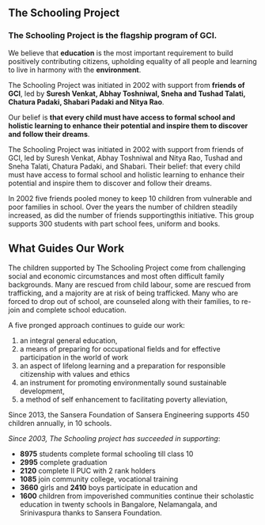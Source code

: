 <h2 class="in-page">The Schooling Project</h2>

### The Schooling Project is the flagship program of GCI.

We believe that **education** is the most important requirement to build positively contributing citizens, upholding equality of all people and learning to live in harmony with the **environment**. <!--TODO: grammar-->

The Schooling Project was initiated in 2002 with support from **friends of GCI**, led by **Suresh Venkat, Abhay Toshniwal, Sneha and Tushad Talati, Chatura Padaki, Shabari Padaki and Nitya Rao**.

Our belief is **that every child must have access to formal school and holistic learning to enhance their potential and inspire them to discover and follow their dreams**. <!--TODO: grammar-->

<!--more-->

The Schooling Project was initiated in 2002 with support from friends of GCI, led by Suresh Venkat, Abhay Toshniwal and Nitya Rao, Tushad and Sneha Talati, Chatura Padaki, and Shabari. Their belief: that every child must have access to formal school and holistic learning to enhance their potential and inspire them to discover and follow their dreams.

In 2002 five friends pooled money to keep 10 children from vulnerable and poor families in school. Over the years the number of children steadily increased, as did the number of friends supportingthis initiative. This group supports 300 students with part school fees, uniform and books.

</section><section>

## What Guides Our Work

The children supported by The Schooling Project come from challenging social and economic circumstances and most often difficult family backgrounds. Many are rescued from child labour, some are rescued from trafficking, and a majority are at risk of being trafficked. Many who are forced to drop out of school, are counseled along with their families, to re-join and complete school education.

A five pronged approach continues to guide our work:

1. an integral general education, 
2. a means of preparing for occupational fields and for effective participation in the world of work 
3. an aspect of lifelong learning and a preparation for responsible citizenship with values and ethics 
4. an instrument for promoting environmentally sound sustainable development, 
5. a method of self enhancement  to facilitating poverty alleviation,

</section><section>

Since 2013, the Sansera Foundation of Sansera Engineering supports 450 children annually, in 10 schools.

_Since 2003, The Schooling project has succeeded in supporting_:

* **8975** students complete formal schooling till class 10
* **2995** complete graduation
* **2120** complete II PUC with 2 rank holders
* **1085** join community college, vocational training
* **3660** girls and **2410** boys participate in education and
* **1600** children from impoverished communities continue their scholastic education in twenty schools in Bangalore, Nelamangala, and Srinivaspura thanks to Sansera Foundation.
